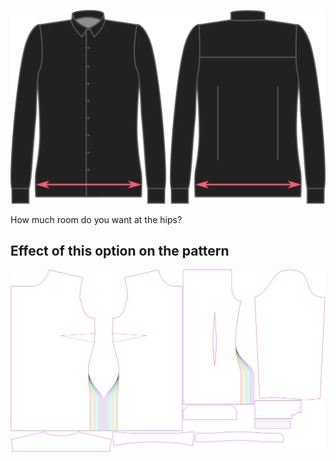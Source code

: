 ![Zugabe Hüfte](hipsease.svg)

How much room do you want at the hips?


## Effect of this option on the pattern
![This image shows the effect of this option by superimposing several variants that have a different value for this option](simone_hipsease_sample.svg "Effect of this option on the pattern")
